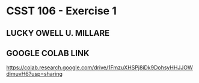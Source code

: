 # CSST 106 - Exercise 1
## LUCKY OWELL U. MILLARE
## GOOGLE COLAB LINK
https://colab.research.google.com/drive/1FmzuXHSPj8iDk9DohsyHHJJOWdimuvH6?usp=sharing
